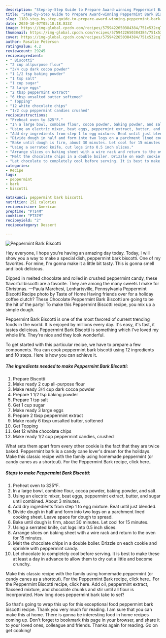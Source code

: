 ```yaml
---
description: "Step-by-Step Guide to Prepare Award-winning Peppermint Bark Biscotti"
title: "Step-by-Step Guide to Prepare Award-winning Peppermint Bark Biscotti"
slug: 1189-step-by-step-guide-to-prepare-award-winning-peppermint-bark-biscotti
date: 2020-10-07T05:18:18.833Z
image: https://img-global.cpcdn.com/recipes/5759422650384384/751x532cq70/peppermint-bark-biscotti-recipe-main-photo.jpg
thumbnail: https://img-global.cpcdn.com/recipes/5759422650384384/751x532cq70/peppermint-bark-biscotti-recipe-main-photo.jpg
cover: https://img-global.cpcdn.com/recipes/5759422650384384/751x532cq70/peppermint-bark-biscotti-recipe-main-photo.jpg
author: Rosalie Peterson
ratingvalue: 4.2
reviewcount: 29245
recipeingredient:
- " Biscotti"
- "2 cup allpurpose flour"
- "3/4 cup dark cocoa powder"
- "1 1/2 tsp baking powder"
- "1 tsp salt"
- "1 cup sugar"
- "3 large eggs"
- "2 tbsp peppermint extract"
- "6 tbsp unsalted butter softened"
- " Topping"
- "12 white chocolate chips"
- "1/2 cup peppermint candies crushed"
recipeinstructions:
- "Preheat oven to 325°F."
- "In a large bowl, combine flour, cocoa powder, baking powder, and salt."
- "Using an electric mixer, beat eggs, peppermint extract, butter, and sugar until combined. About 3 minutes."
- "Add dry ingredients from step 1 to egg mixture. Beat until just blended."
- "Divide dough in half and form into two logs on a parchment lined cooking sheet. Leave space for dough to spread."
- "Bake until dough is firm, about 30 minutes. Let cool for 15 minutes."
- "Using a serrated knife, cut logs into 0.5 inch slices."
- "Arrange slices on baking sheet with a wire rack and return to the oven for 15 minutes."
- "Melt the chocolate chips in a double boiler. Drizzle on each cookie and sprinkle with peppermint candy."
- "Let chocolate to completely cool before serving. It is best to make these at least a day in advance to allow them to dry out a little and become crunchy."
categories:
- Recipe
tags:
- peppermint
- bark
- biscotti

katakunci: peppermint bark biscotti 
nutrition: 251 calories
recipecuisine: American
preptime: "PT14M"
cooktime: "PT37M"
recipeyield: "2"
recipecategory: Dessert

---
```



![Peppermint Bark Biscotti](https://img-global.cpcdn.com/recipes/5759422650384384/751x532cq70/peppermint-bark-biscotti-recipe-main-photo.jpg)

Hey everyone, I hope you're having an amazing day today. Today, I will show you a way to make a special dish, peppermint bark biscotti. One of my favorites. For mine, I'm gonna make it a little bit tasty. This is gonna smell and look delicious.

Dipped in melted chocolate and rolled in crushed peppermint candy, these flavorful biscotti are a favorite. They are among the many sweets I make for Christmas. —Paula Marchesi, Lenhartsville, Pennsylvania Peppermint Biscotti Recipe photo by Taste of Home Having friends over for a holiday coffee clutch? These Chocolate Peppermint Bark Biscotti are going to be the hit of the party! To make this Peppermint Biscotti recipe, you mix up a simple dough.

Peppermint Bark Biscotti is one of the most favored of current trending foods in the world. It is enjoyed by millions every day. It's easy, it's fast, it tastes delicious. Peppermint Bark Biscotti is something which I've loved my whole life. They're nice and they look wonderful.


To get started with this particular recipe, we have to prepare a few components. You can cook peppermint bark biscotti using 12 ingredients and 10 steps. Here is how you can achieve it.

<!--inarticleads1-->

##### The ingredients needed to make Peppermint Bark Biscotti:

1. Prepare  Biscotti
1. Make ready 2 cup all-purpose flour
1. Make ready 3/4 cup dark cocoa powder
1. Prepare 1 1/2 tsp baking powder
1. Prepare 1 tsp salt
1. Get 1 cup sugar
1. Make ready 3 large eggs
1. Prepare 2 tbsp peppermint extract
1. Make ready 6 tbsp unsalted butter, softened
1. Get  Topping
1. Get 12 white chocolate chips
1. Make ready 1/2 cup peppermint candies, crushed


What sets them apart from every other cookie is the fact that they are twice baked. Peppermint bark is a candy cane lover&#39;s dream for the holidays. Make this classic recipe with the family using homemade peppermint (or candy canes as a shortcut). For the Peppermint Bark recipe, click here.. 

<!--inarticleads2-->

##### Steps to make Peppermint Bark Biscotti:

1. Preheat oven to 325°F.
1. In a large bowl, combine flour, cocoa powder, baking powder, and salt.
1. Using an electric mixer, beat eggs, peppermint extract, butter, and sugar until combined. About 3 minutes.
1. Add dry ingredients from step 1 to egg mixture. Beat until just blended.
1. Divide dough in half and form into two logs on a parchment lined cooking sheet. Leave space for dough to spread.
1. Bake until dough is firm, about 30 minutes. Let cool for 15 minutes.
1. Using a serrated knife, cut logs into 0.5 inch slices.
1. Arrange slices on baking sheet with a wire rack and return to the oven for 15 minutes.
1. Melt the chocolate chips in a double boiler. Drizzle on each cookie and sprinkle with peppermint candy.
1. Let chocolate to completely cool before serving. It is best to make these at least a day in advance to allow them to dry out a little and become crunchy.


Make this classic recipe with the family using homemade peppermint (or candy canes as a shortcut). For the Peppermint Bark recipe, click here.. For the Peppermint Biscotti recipe, click here. Add oil, peppermint extract, flaxseed mixture, and chocolate chunks and stir until all flour is incorporated. How long does peppermint bark take to set? 

So that's going to wrap this up for this exceptional food peppermint bark biscotti recipe. Thank you very much for reading. I am sure that you can make this at home. There is gonna be interesting food in home recipes coming up. Don't forget to bookmark this page in your browser, and share it to your loved ones, colleague and friends. Thanks again for reading. Go on get cooking!
